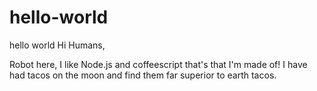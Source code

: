 # hello-world
hello world
Hi Humans,

Robot here, I like Node.js and coffeescript that's that I'm made of!
I have had tacos on the moon and find them far superior to earth tacos.
